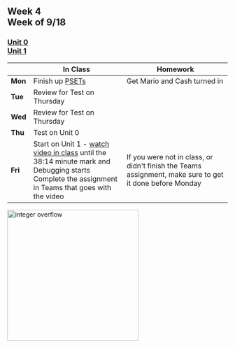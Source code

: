 <meta http-equiv="refresh" content="300"/>

## Week 4<br>Week of 9/18 

### [Unit 0](/apcsp/curriculum/0)<br>[Unit 1](/apcsp/curriculum/1)  

  |       |In Class               |Homework   |
  |-------|---------              |---------  |
  |**Mon**|Finish up [PSETs](https://candib80.github.io/apcsp/curriculum/0/#labs-practice-and-problems) |Get Mario and Cash turned in |
  |**Tue**|Review for Test on Thursday | |
  |**Wed**|Review for Test on Thursday | |
  |**Thu**|Test on Unit 0 | |
  |**Fri**|Start on Unit 1 - [watch video in class](https://www.youtube.com/live/XmYnsO7iSI8?si=bui3kB2WTaBG9P4t&t=72) until the 38:14 minute mark and Debugging starts<br>Complete the assignment in Teams that goes with the video |If you were not in class, or didn't finish the Teams assignment, make sure to get it done before Monday |

<img src="https://news.mit.edu/sites/default/files/download/201503/MIT-Integer-Over-01-press.jpg" alt="integer overflow" height="300">


